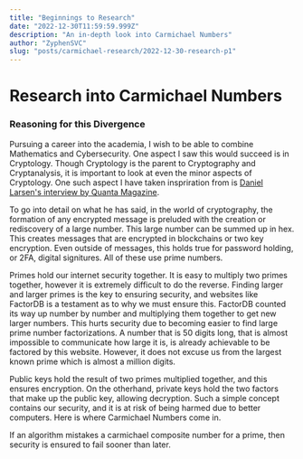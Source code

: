 ```yaml
---
title: "Beginnings to Research"
date: "2022-12-30T11:59:59.999Z"
description: "An in-depth look into Carmichael Numbers"
author: "ZyphenSVC"
slug: "posts/carmichael-research/2022-12-30-research-p1"
---
```


# Research into Carmichael Numbers

### Reasoning for this Divergence

Pursuing a career into the academia, I wish to be able to combine Mathematics and Cybersecurity. One aspect I saw this would succeed is in Cryptology. Though Cryptology is the parent to Cryptography and Cryptanalysis, it is important to look at even the minor aspects of Cryptology. One such aspect I have taken inspriration from is [Daniel Larsen's interview by Quanta Magazine](https://www.youtube.com/watch?v=Kqi_6v2RGB0&t=248s).

To go into detail on what he has said, in the world of cryptography, the formation of any encrypted message is preluded with the creation or rediscovery of a large number. This large number can be summed up in hex. This creates messages that are encrypted in blockchains or two key encryption. Even outside of messages, this holds true for password holding, or 2FA, digital signitures. All of these use prime numbers.

Primes hold our internet security together. It is easy to multiply two primes together, however it is extremely difficult to do the reverse. Finding larger and larger primes is the key to ensuring security, and websites like FactorDB is a testament as to why we must ensure this. FactorDB counted its way up number by number and multiplying them together to get new larger numbers. This hurts security due to becoming easier to find large prime number factorizations. A number that is 50 digits long, that is almost impossible to communicate how large it is, is already achievable to be factored by this website. However, it does not excuse us from the largest known prime which is almost a million digits.

Public keys hold the result of two primes multiplied together, and this ensures encryption. On the otherhand, private keys hold the two factors that make up the public key, allowing decryption. Such a simple concept contains our security, and it is at risk of being harmed due to better computers. Here is where Carmichael Numbers come in.

If an algorithm mistakes a carmichael composite number for a prime, then security is ensured to fail sooner than later. 